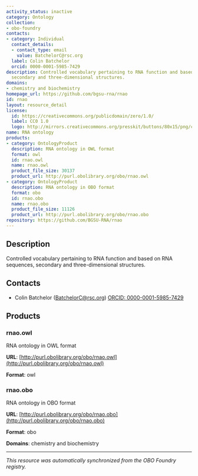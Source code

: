 ```yaml
---
activity_status: inactive
category: Ontology
collection:
- obo-foundry
contacts:
- category: Individual
  contact_details:
  - contact_type: email
    value: BatchelorC@rsc.org
  label: Colin Batchelor
  orcid: 0000-0001-5985-7429
description: Controlled vocabulary pertaining to RNA function and based on RNA sequences,
  secondary and three-dimensional structures.
domains:
- chemistry and biochemistry
homepage_url: https://github.com/bgsu-rna/rnao
id: rnao
layout: resource_detail
license:
  id: https://creativecommons.org/publicdomain/zero/1.0/
  label: CC0 1.0
  logo: http://mirrors.creativecommons.org/presskit/buttons/80x15/png/cc-zero.png
name: RNA ontology
products:
- category: OntologyProduct
  description: RNA ontology in OWL format
  format: owl
  id: rnao.owl
  name: rnao.owl
  product_file_size: 30137
  product_url: http://purl.obolibrary.org/obo/rnao.owl
- category: OntologyProduct
  description: RNA ontology in OBO format
  format: obo
  id: rnao.obo
  name: rnao.obo
  product_file_size: 11126
  product_url: http://purl.obolibrary.org/obo/rnao.obo
repository: https://github.com/BGSU-RNA/rnao
---
```

## Description

Controlled vocabulary pertaining to RNA function and based on RNA sequences, secondary and three-dimensional structures.

## Contacts

- Colin Batchelor (BatchelorC@rsc.org) [ORCID: 0000-0001-5985-7429](https://orcid.org/0000-0001-5985-7429)

## Products

### rnao.owl

RNA ontology in OWL format

**URL**: [http://purl.obolibrary.org/obo/rnao.owl](http://purl.obolibrary.org/obo/rnao.owl)

**Format**: owl

### rnao.obo

RNA ontology in OBO format

**URL**: [http://purl.obolibrary.org/obo/rnao.obo](http://purl.obolibrary.org/obo/rnao.obo)

**Format**: obo

**Domains**: chemistry and biochemistry

---

*This resource was automatically synchronized from the OBO Foundry registry.*
